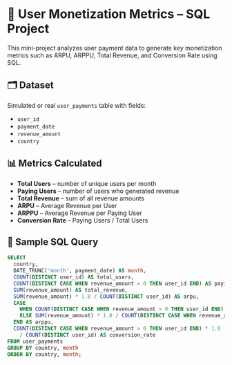 # 🎯 User Monetization Metrics – SQL Project

This mini-project analyzes user payment data to generate key monetization metrics such as ARPU, ARPPU, Total Revenue, and Conversion Rate using SQL.

## 🗂️ Dataset
Simulated or real `user_payments` table with fields:
- `user_id`
- `payment_date`
- `revenue_amount`
- `country`

## 📊 Metrics Calculated
- **Total Users** – number of unique users per month
- **Paying Users** – number of users who generated revenue
- **Total Revenue** – sum of all revenue amounts
- **ARPU** – Average Revenue per User
- **ARPPU** – Average Revenue per Paying User
- **Conversion Rate** – Paying Users / Total Users

## 🧠 Sample SQL Query
```sql
SELECT
  country,
  DATE_TRUNC('month', payment_date) AS month,
  COUNT(DISTINCT user_id) AS total_users,
  COUNT(DISTINCT CASE WHEN revenue_amount > 0 THEN user_id END) AS paying_users,
  SUM(revenue_amount) AS total_revenue,
  SUM(revenue_amount) * 1.0 / COUNT(DISTINCT user_id) AS arpu,
  CASE 
    WHEN COUNT(DISTINCT CASE WHEN revenue_amount > 0 THEN user_id END) = 0 THEN NULL
    ELSE SUM(revenue_amount) * 1.0 / COUNT(DISTINCT CASE WHEN revenue_amount > 0 THEN user_id END)
  END AS arppu,
  COUNT(DISTINCT CASE WHEN revenue_amount > 0 THEN user_id END) * 1.0 
    / COUNT(DISTINCT user_id) AS conversion_rate
FROM user_payments
GROUP BY country, month
ORDER BY country, month;
